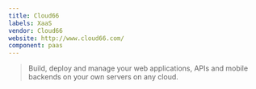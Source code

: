 ```yaml
---
title: Cloud66
labels: XaaS
vendor: Cloud66
website: http://www.cloud66.com/
component: paas
---
```

> Build, deploy and manage your web applications, APIs and mobile backends on your own servers on any cloud.
